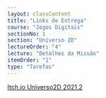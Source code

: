 ```yaml
---
layout: classContent
title: "Links de Entrega"
course: "Jogos Digitais"
sectionNo: 1
section: "Universo 2D"
lectureOrder: "4"
lecture: "Detalhes da Missão"
itemOrder: "1"
type: "Tarefas"
---
```


[Itch.io Universo2D 2021.2](https://itch.io/jam/universo2d-20212)